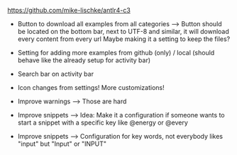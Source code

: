 https://github.com/mike-lischke/antlr4-c3

- Button to download all examples from all categories --> Button should be located on the bottom bar, next to UTF-8 and similar, it will download every content from every url
Maybe making it a setting to keep the files?

- Setting for adding more examples from github (only) / local (should behave like the already setup for activity bar)

- Search bar on activity bar

- Icon changes from settings! More customizations!

- Improve warnings --> Those are hard

- Improve snippets --> Idea: Make it a configuration if someone wants to start a snippet with a specific key like @energy or @every

- Improve snippets --> Configuration for key words, not everybody likes "input" but "Input" or "INPUT"
